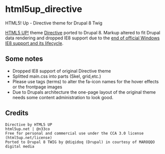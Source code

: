 # html5up_directive
HTML5! Up - Directive theme for Drupal 8 Twig

[HTML5 UP!](https://html5up.net) theme [Directive](http://html5up.net/directive) ported to Drupal 8. Markup altered to fit Drupal data rendering and dropped IE8 support due to the [end of official Windows IE8 support and its lifecycle](https://support.microsoft.com/en-us/lifecycle#gp/msl-ie-dotnet-an).


## Some notes
 + Dropped IE8 support of original Directive theme
 + Splitted main.css into parts (Skel, grid,etc.)
 + Please use tags (terms) to alter the fa-icon names for the hover effects or the frontpage images
 + Due to Drupals architecture the one-page layout of the original theme needs some content administration to look good.
 
## Credits
	Directive by HTML5 UP
	html5up.net | @n33co
	Free for personal and commercial use under the CCA 3.0 license (html5up.net/license)
	Ported to Drupal 8 TWIG by @diqidoq (Drupal) in courtesy of MAROQQO digital media
